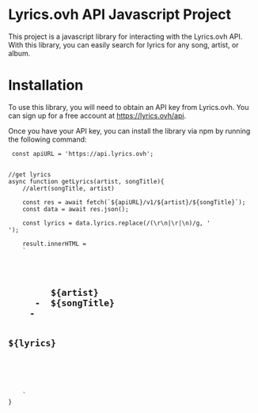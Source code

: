 # Lyrics.ovh API Javascript Project
This project is a javascript library for interacting with the Lyrics.ovh API. With this library, you can easily search for lyrics for any song, artist, or album.

# Installation
To use this library, you will need to obtain an API key from Lyrics.ovh. You can sign up for a free account at https://lyrics.ovh/api.

Once you have your API key, you can install the library via npm by running the following command:

<pre><code> const apiURL = 'https://api.lyrics.ovh'; </code></pre>

<pre><code> 
//get lyrics
async function getLyrics(artist, songTitle){
    //alert(songTitle, artist)

    const res = await fetch(`${apiURL}/v1/${artist}/${songTitle}`);
    const data = await res.json();

    const lyrics = data.lyrics.replace(/(\r\n|\r|\n)/g, '<br>');

    result.innerHTML = 
    `<h2>
    <strong>
        ${artist}
    </strong> -  ${songTitle}
    - 
    <p>${lyrics}</p>
    </h2>
    `
}
</code></pre>
